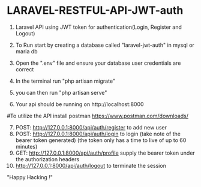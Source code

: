 # LARAVEL-RESTFUL-API-JWT-auth
1. Laravel API using JWT token for authentication(Login, Register and Logout)

2. To Run start by creating a database called "laravel-jwt-auth" in mysql or maria db 

3. Open the ".env" file and ensure your database user credentials are correct 

4. In the terminal run "php artisan migrate"

5. you can then run "php artisan serve"

6. Your api should be running on http://localhost:8000

#To utilize the API install postman https://www.postman.com/downloads/

7. POST: http://127.0.0.1:8000/api/auth/register   to add new user
8. POST: http://127.0.0.1:8000/api/auth/login   to login (take note of the bearer token generated)  (the token only has a time to live of up to 60 minutes)
9. GET: http://127.0.0.1:8000/api/auth/profile   supply the bearer token under the authorization headers
10. http://127.0.0.1:8000/api/auth/logout        to terminate the session


"Happy Hacking !"
